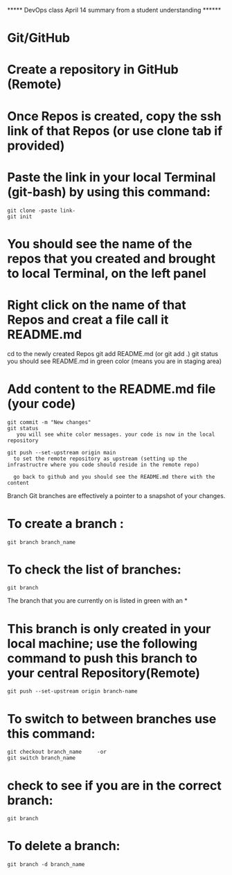 ***** DevOps class April 14 summary from a student understanding ******
# Git/GitHub
# Create a repository in GitHub (Remote)
# Once Repos is created, copy the ssh link of that Repos (or use clone tab if provided) 
# Paste the link in your local Terminal (git-bash) by using this command:
    git clone -paste link-
    git init

# You should see the name of the repos that you created and brought to local Terminal, on the left panel
# Right click on the name of that Repos and creat a file call it README.md

 cd to the newly created Repos
    git add README.md (or git add .)
    git status   
        you should see README.md in green color (means you are in staging area)

# Add content to the README.md file (your code)
    git commit -m "New changes" 
    git status
       you will see white color messages. your code is now in the local repository

    git push --set-upstream origin main 
      to set the remote repository as upstream (setting up the infrastructre where you code should reside in the remote repo)

      go back to github and you should see the README.md there with the content


Branch
Git branches are effectively a pointer to a snapshot of your changes.

# To create a branch :               
    git branch branch_name 
# To check the list of branches:     
    git branch
The branch that you are currently on is listed in green with an *

# This branch is only created in your local machine; use the following command to push this branch to your central Repository(Remote)
    git push --set-upstream origin branch-name

# To switch to between branches use this command: 
    git checkout branch_name     -or
    git switch branch_name

# check to see if you are in the correct branch: 
    git branch 

# To delete a branch: 
    git branch -d branch_name


